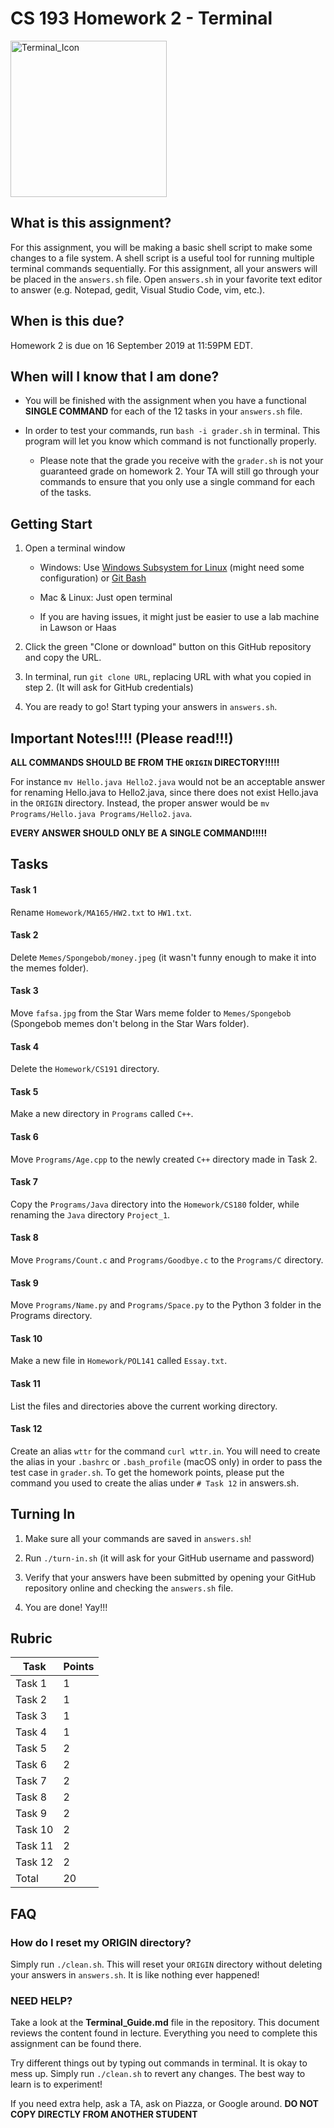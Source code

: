 # CS 193 Homework 2 - Terminal

<img src="https://cdn4.iconfinder.com/data/icons/small-n-flat/24/terminal-512.png" alt="Terminal_Icon" width="250"/>

## What is this assignment?

For this assignment, you will be making a basic shell script to make some changes to a file system.  A shell script is a useful tool for running multiple terminal commands sequentially.  For this assignment, all your answers will be placed in the `answers.sh` file.  Open `answers.sh` in your favorite text editor to answer (e.g. Notepad, gedit, Visual Studio Code, vim, etc.).

## When is this due?

Homework 2 is due on 16 September 2019 at 11:59PM EDT.

## When will I know that I am done?

* You will be finished with the assignment when you have a functional **SINGLE COMMAND** for each of the 12 tasks in your `answers.sh` file.

* In order to test your commands, run `bash -i grader.sh` in terminal. This program will let you know which command is not functionally properly.
   * Please note that the grade you receive with the `grader.sh` is not your guaranteed grade on homework 2. Your TA will still go through your commands to ensure that you only use a single command for each of the tasks.



## Getting Start

1. Open a terminal window
   
   - Windows: Use [Windows Subsystem for Linux](https://docs.microsoft.com/en-us/windows/wsl/install-win10) (might need some configuration) or [Git Bash](https://gitforwindows.org/)
   
   - Mac & Linux: Just open terminal
   
   - If you are having issues, it might just be easier to use a lab machine in Lawson or Haas

2. Click the green "Clone or download" button on this GitHub repository and copy the URL.

3. In terminal, run `git clone URL`, replacing URL with what you copied in step 2. (It will ask for GitHub credentials)

4. You are ready to go!  Start typing your answers in `answers.sh`.  

## Important Notes!!!! (Please read!!!)

**ALL COMMANDS SHOULD BE FROM THE `ORIGIN` DIRECTORY!!!!!**

For instance `mv Hello.java Hello2.java` would not be an acceptable answer for renaming Hello.java to Hello2.java, since there does not exist Hello.java in the `ORIGIN` directory. Instead, the proper answer would be `mv Programs/Hello.java Programs/Hello2.java`.

**EVERY ANSWER SHOULD ONLY BE A SINGLE COMMAND!!!!!**

## Tasks

#### Task 1

Rename `Homework/MA165/HW2.txt` to `HW1.txt`.

#### Task 2

Delete `Memes/Spongebob/money.jpeg` (it wasn't funny enough to make it into the memes folder).

#### Task 3

Move `fafsa.jpg` from the Star Wars meme folder to `Memes/Spongebob` (Spongebob memes don't belong in the Star Wars folder).

#### Task 4

Delete the `Homework/CS191` directory.

#### Task 5

Make a new directory in `Programs` called `C++`.

#### Task 6

Move `Programs/Age.cpp` to the newly created `C++` directory made in Task 2.

#### Task 7

Copy the `Programs/Java` directory into the `Homework/CS180` folder, while renaming the `Java` directory `Project_1`.

#### Task 8

Move `Programs/Count.c` and `Programs/Goodbye.c` to the `Programs/C` directory.

#### Task 9

Move `Programs/Name.py` and `Programs/Space.py` to the Python 3 folder in the Programs directory.

#### Task 10

Make a new file in `Homework/POL141` called `Essay.txt`.

#### Task 11

List the files and directories above the current working directory.

#### Task 12

Create an alias `wttr` for the command `curl wttr.in`. You will need to create the alias in your `.bashrc` or `.bash_profile` (macOS only) in order to pass the test case in `grader.sh`. To get the homework points, please put the command you used to create the alias under `# Task 12` in answers.sh.

## Turning In

1. Make sure all your commands are saved in `answers.sh`!

2. Run `./turn-in.sh` (it will ask for your GitHub username and password)

3. Verify that your answers have been submitted by opening your GitHub repository online and checking the `answers.sh` file.

4. You are done! Yay!!!

## Rubric

| Task    | Points |
| ------- | ------ |
| Task 1  | 1      |
| Task 2  | 1      |
| Task 3  | 1      |
| Task 4  | 1      |
| Task 5  | 2      |
| Task 6  | 2      |
| Task 7  | 2      |
| Task 8  | 2      |
| Task 9  | 2      |
| Task 10 | 2      |
| Task 11 | 2      |
| Task 12 | 2      |
| Total   | 20     |

## FAQ

### How do I reset my ORIGIN directory?

Simply run `./clean.sh`. This will reset your `ORIGIN` directory without deleting your answers in `answers.sh`. It is like nothing ever happened!

### NEED HELP?

Take a look at the **Terminal_Guide.md** file in the repository.  This document reviews the content found in lecture.  Everything you need to complete this assignment can be found there.  

Try different things out by typing out commands in terminal.  It is okay to mess up.  Simply run `./clean.sh` to revert any changes.  The best way to learn is to experiment!

If you need extra help, ask a TA, ask on Piazza, or Google around.  **DO NOT COPY DIRECTLY FROM ANOTHER STUDENT**
